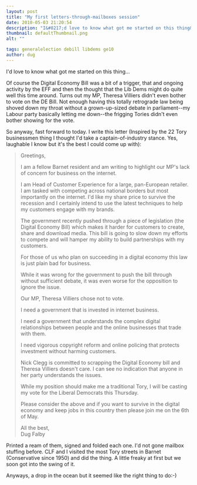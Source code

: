 ```yaml
---
layout: post
title: "My first letters-through-mailboxes session"
date: 2010-05-03 21:20:54
description: "I&#8217;d love to know what got me started on this thing&#8230; Of course the Digital Economy Bill was a bit of a trigger, that and ongoing activity by the EFF and then the thought that the Lib Dems might do&#8230;"
thumbnail: defaultThumbnail.png
alt: ""

tags: generalelection debill libdems ge10
author: dug
---
```


<p>I'd love to know what got me started on this thing... </p>

<p>Of course the Digital Economy Bill was a bit of a trigger, that and ongoing activity by the <span class="caps">EFF </span>and then the thought that the Lib Dems might do quite well this time around. Turns out my <span class="caps">MP,</span> Theresa Villiers didn't even bother to vote on the DE Bill. Not enough having this totally retrograde law being shoved down my throat without a grown-up-sized debate in parliament--my Labour party basically letting me down--the frigging Tories didn't even bother showing for the vote.</p>

<p>So anyway, fast forward to today. I write this letter (Inspired by the 22 Tory businessmen thing I thought I'd take a captain-of-industry stance. Yes, laughable I know but it's the best I could come up with):</p>

<blockquote><p>Greetings,</p>

<p>I am a fellow Barnet resident and am writing to highlight our <span class="caps">MP'</span>s lack of concern for business on the internet.</p>

<p>I am Head of Customer Experience for a large, pan-European retailer. I am tasked with competing across national borders but most importantly on the internet. I'd like my share price to survive the recession and I certainly intend to use the latest techniques to help my customers engage with my brands.</p>

<p>The government recently pushed through a piece of legislation (the Digital Economy Bill) which makes it harder for customers to create, share and download media. This bill is going to slow down my efforts to compete and will hamper my ability to build partnerships with my customers.</p>

<p>For those of us who plan on succeeding in a digital economy this law is just plain bad for business.</p>

<p>While it was wrong for the government to push the bill through without sufficient debate, it was even worse for the opposition to ignore the issue.</p>

<p>Our <span class="caps">MP,</span> Theresa Villiers chose not to vote.</p>

<p>I need a government that is invested in internet business.</p>

<p>I need a government that understands the complex digital relationships between people and the online businesses that trade with them.</p>

<p>I need vigorous copyright reform and online policing that protects investment without harming customers.</p>

<p>Nick Clegg is committed to scrapping the Digital Economy bill and Theresa Villiers doesn't care. I can see no indication that anyone in her party understands the issues.</p>

<p>While my position should make me a traditional Tory, I will be casting my vote for the Liberal Democrats this Thursday.</p>

<p>Please consider the above and if you want to survive in the digital economy and keep jobs in this country then please join me on the 6th of May.</p>

<p>All the best,<br />
Dug Falby</p></blockquote>

<p>Printed a ream of them, signed and folded each one. I'd not gone mailbox stuffing before. <span class="caps">CLF </span>and I visited the most Tory streets in Barnet (Conservative since 1950) and did the thing. A little freaky at first but we soon got into the swing of it.</p>

<p>Anyways, a drop in the ocean but it seemed like the right thing to do:-)</p>
